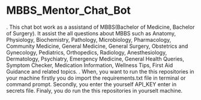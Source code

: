# MBBS_Mentor_Chat_Bot
. This chat bot work as a assistand of MBBS(Bachelor of Medicine, Bachelor of Surgery). It assist the all questions about MBBS such as Anatomy, Physiology, Biochemistry, Pathology, Microbiology, Pharmacology, Community Medicine, General Medicine, General Surgery, Obstetrics and Gynecology, Pediatrics, Orthopedics, Radiology, Anesthesiology, Dermatology, Psychiatry, Emergency Medicine, General Health Queries, Symptom Checker, Medication Information, Wellness Tips, First Aid Guidance and related topics.
. When, you want to run the this repositories in your machine firstly you do import the requirements.txt file in terminal or command prompt. Secondly, you enter the yourself API_KEY enter in secrets file. Finaly, you do run the this repositories in yourselt machine.
